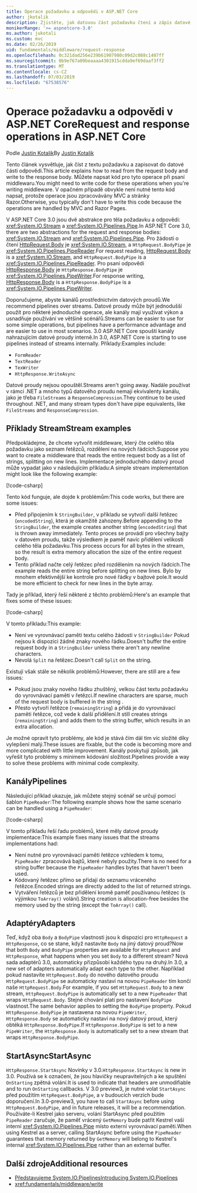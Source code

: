 ```yaml
---
title: Operace požadavku a odpovědi v ASP.NET Core
author: jkotalik
description: Zjistěte, jak datovou část požadavku čtení a zápis datové části odpovědi v ASP.NET Core.
monikerRange: '>= aspnetcore-3.0'
ms.author: jukotali
ms.custom: mvc
ms.date: 02/26/2019
uid: fundamentals/middleware/request-response
ms.openlocfilehash: 0c321dad256e239b61907980c09d2c088c1407ff
ms.sourcegitcommit: 0b9e767a09beaaaa4301915cdda9ef69daaf3ff2
ms.translationtype: MT
ms.contentlocale: cs-CZ
ms.lasthandoff: 07/03/2019
ms.locfileid: "67538576"
---
```

# <a name="request-and-response-operations-in-aspnet-core"></a><span data-ttu-id="a859a-103">Operace požadavku a odpovědi v ASP.NET Core</span><span class="sxs-lookup"><span data-stu-id="a859a-103">Request and response operations in ASP.NET Core</span></span>

<span data-ttu-id="a859a-104">Podle [Justin Kotalik](https://github.com/jkotalik)</span><span class="sxs-lookup"><span data-stu-id="a859a-104">By [Justin Kotalik](https://github.com/jkotalik)</span></span>

<span data-ttu-id="a859a-105">Tento článek vysvětluje, jak číst z textu požadavku a zapisovat do datové části odpovědi.</span><span class="sxs-lookup"><span data-stu-id="a859a-105">This article explains how to read from the request body and write to the response body.</span></span> <span data-ttu-id="a859a-106">Můžete napsat kód pro tyto operace při psaní middlewaru.</span><span class="sxs-lookup"><span data-stu-id="a859a-106">You might need to write code for these operations when you're writing middleware.</span></span> <span data-ttu-id="a859a-107">V opačném případě obvykle není nutné tento kód napsat, protože operace jsou zpracovávány MVC a stránky Razor.</span><span class="sxs-lookup"><span data-stu-id="a859a-107">Otherwise, you typically don't have to write this code because the operations are handled by MVC and Razor Pages.</span></span>

<span data-ttu-id="a859a-108">V ASP.NET Core 3.0 jsou dvě abstrakce pro těla požadavku a odpovědi: <xref:System.IO.Stream> a <xref:System.IO.Pipelines.Pipe>.</span><span class="sxs-lookup"><span data-stu-id="a859a-108">In ASP.NET Core 3.0, there are two abstractions for the request and response bodies: <xref:System.IO.Stream> and <xref:System.IO.Pipelines.Pipe>.</span></span> <span data-ttu-id="a859a-109">Pro žádosti o čtení [HttpRequest.Body](xref:Microsoft.AspNetCore.Http.HttpRequest.Body) je <xref:System.IO.Stream>, a `HttpRequest.BodyPipe` je <xref:System.IO.Pipelines.PipeReader>.</span><span class="sxs-lookup"><span data-stu-id="a859a-109">For request reading, [HttpRequest.Body](xref:Microsoft.AspNetCore.Http.HttpRequest.Body) is a <xref:System.IO.Stream>, and `HttpRequest.BodyPipe` is a <xref:System.IO.Pipelines.PipeReader>.</span></span> <span data-ttu-id="a859a-110">Pro psaní odpovědi [HttpResponse.Body](xref:Microsoft.AspNetCore.Http.HttpResponse.Body) je `HttpResponse.BodyPipe` je <xref:System.IO.Pipelines.PipeWriter>.</span><span class="sxs-lookup"><span data-stu-id="a859a-110">For response writing, [HttpResponse.Body](xref:Microsoft.AspNetCore.Http.HttpResponse.Body) is a `HttpResponse.BodyPipe` is a <xref:System.IO.Pipelines.PipeWriter>.</span></span>

<span data-ttu-id="a859a-111">Doporučujeme, abyste kanálů prostřednictvím datových proudů.</span><span class="sxs-lookup"><span data-stu-id="a859a-111">We recommend pipelines over streams.</span></span> <span data-ttu-id="a859a-112">Datové proudy může být jednodušší použít pro některé jednoduché operace, ale kanály mají využívat výkon a usnadňuje používání ve většině scénářů.</span><span class="sxs-lookup"><span data-stu-id="a859a-112">Streams can be easier to use for some simple operations, but pipelines have a performance advantage and are easier to use in most scenarios.</span></span> <span data-ttu-id="a859a-113">3\.0 ASP.NET Core spouští kanály nahrazujícím datové proudy interně.</span><span class="sxs-lookup"><span data-stu-id="a859a-113">In 3.0, ASP.NET Core is starting to use pipelines instead of streams internally.</span></span> <span data-ttu-id="a859a-114">Příklady:</span><span class="sxs-lookup"><span data-stu-id="a859a-114">Examples include:</span></span>

- `FormReader`
- `TextReader`
- `TexWriter`
- `HttpResponse.WriteAsync`

<span data-ttu-id="a859a-115">Datové proudy nejsou opouštěl.</span><span class="sxs-lookup"><span data-stu-id="a859a-115">Streams aren't going away.</span></span> <span data-ttu-id="a859a-116">Nadále používat v rámci .NET a mnoho typů datového proudu nemají ekvivalenty kanálu, jako je třeba `FileStreams` a `ResponseCompression`.</span><span class="sxs-lookup"><span data-stu-id="a859a-116">They continue to be used throughout .NET, and many stream types don't have pipe equivalents, like `FileStreams` and `ResponseCompression`.</span></span>

## <a name="stream-examples"></a><span data-ttu-id="a859a-117">Příklady Stream</span><span class="sxs-lookup"><span data-stu-id="a859a-117">Stream examples</span></span>

<span data-ttu-id="a859a-118">Předpokládejme, že chcete vytvořit middleware, který čte celého těla požadavku jako seznam řetězců, rozdělení na nových řádcích.</span><span class="sxs-lookup"><span data-stu-id="a859a-118">Suppose you want to create a middleware that reads the entire request body as a list of strings, splitting on new lines.</span></span> <span data-ttu-id="a859a-119">Implementace jednoduchého datový proud může vypadat jako v následujícím příkladu:</span><span class="sxs-lookup"><span data-stu-id="a859a-119">A simple stream implementation might look like the following example:</span></span>

[!code-csharp[](request-response/samples/3.x/RequestResponseSample/Startup.cs?name=GetListOfStringsFromStream)]

<span data-ttu-id="a859a-120">Tento kód funguje, ale dojde k problémům:</span><span class="sxs-lookup"><span data-stu-id="a859a-120">This code works, but there are some issues:</span></span>

- <span data-ttu-id="a859a-121">Před připojením k `StringBuilder`, v příkladu se vytvoří další řetězec (`encodedString`), která je okamžitě zahozeny.</span><span class="sxs-lookup"><span data-stu-id="a859a-121">Before appending to the `StringBuilder`, the example creates another string (`encodedString`) that is thrown away immediately.</span></span> <span data-ttu-id="a859a-122">Tento proces se provádí pro všechny bajty v datovém proudu, takže výsledkem je paměť navíc přidělení velikosti celého těla požadavku.</span><span class="sxs-lookup"><span data-stu-id="a859a-122">This process occurs for all bytes in the stream, so the result is extra memory allocation the size of the entire request body.</span></span>
- <span data-ttu-id="a859a-123">Tento příklad načte celý řetězec před rozdělením na nových řádcích.</span><span class="sxs-lookup"><span data-stu-id="a859a-123">The example reads the entire string before splitting on new lines.</span></span> <span data-ttu-id="a859a-124">Bylo by mnohem efektivnější ke kontrole pro nové řádky v bajtové pole.</span><span class="sxs-lookup"><span data-stu-id="a859a-124">It would be more efficient to check for new lines in the byte array.</span></span>

<span data-ttu-id="a859a-125">Tady je příklad, který řeší některé z těchto problémů:</span><span class="sxs-lookup"><span data-stu-id="a859a-125">Here's an example that fixes some of these issues:</span></span>

[!code-csharp[](request-response/samples/3.x/RequestResponseSample/Startup.cs?name=GetListOfStringsFromStreamMoreEfficient)]

<span data-ttu-id="a859a-126">V tomto příkladu:</span><span class="sxs-lookup"><span data-stu-id="a859a-126">This example:</span></span>

- <span data-ttu-id="a859a-127">Není ve vyrovnávací paměti textu celého žádosti v `StringBuilder` Pokud nejsou k dispozici žádné znaky nového řádku.</span><span class="sxs-lookup"><span data-stu-id="a859a-127">Doesn't buffer the entire request body in a `StringBuilder` unless there aren't any newline characters.</span></span>
- <span data-ttu-id="a859a-128">Nevolá `Split` na řetězec.</span><span class="sxs-lookup"><span data-stu-id="a859a-128">Doesn't call `Split` on the string.</span></span>

<span data-ttu-id="a859a-129">Existují však stále se několik problémů:</span><span class="sxs-lookup"><span data-stu-id="a859a-129">However, there are still are a few issues:</span></span>

- <span data-ttu-id="a859a-130">Pokud jsou znaky nového řádku zhuštěný, velkou část textu požadavku do vyrovnávací paměti v řetězci.</span><span class="sxs-lookup"><span data-stu-id="a859a-130">If newline characters are sparse, much of the request body is buffered in the string .</span></span>
- <span data-ttu-id="a859a-131">Přesto vytvoří řetězce (`remainingString`) a přidá je do vyrovnávací paměti řetězce, což vede k další přidělení.</span><span class="sxs-lookup"><span data-stu-id="a859a-131">It still creates strings (`remainingString`) and adds them to the string buffer, which results in an extra allocation.</span></span>

<span data-ttu-id="a859a-132">Je možné opravit tyto problémy, ale kód je stává čím dál tím víc složité díky vylepšení malý.</span><span class="sxs-lookup"><span data-stu-id="a859a-132">These issues are fixable, but the code is becoming more and more complicated with little improvement.</span></span> <span data-ttu-id="a859a-133">Kanály poskytují způsob, jak vyřešit tyto problémy s minimem kódování složitost.</span><span class="sxs-lookup"><span data-stu-id="a859a-133">Pipelines provide a way to solve these problems with minimal code complexity.</span></span>

## <a name="pipelines"></a><span data-ttu-id="a859a-134">Kanály</span><span class="sxs-lookup"><span data-stu-id="a859a-134">Pipelines</span></span>

<span data-ttu-id="a859a-135">Následující příklad ukazuje, jak můžete stejný scénář se určují pomocí šablon `PipeReader`:</span><span class="sxs-lookup"><span data-stu-id="a859a-135">The following example shows how the same scenario can be handled using a `PipeReader`:</span></span>

[!code-csharp[](request-response/samples/3.x/RequestResponseSample/Startup.cs?name=GetListOfStringFromPipe)]

<span data-ttu-id="a859a-136">V tomto příkladu řeší řadu problémů, které měly datové proudy implementace:</span><span class="sxs-lookup"><span data-stu-id="a859a-136">This example fixes many issues that the streams implementations had:</span></span>

- <span data-ttu-id="a859a-137">Není nutné pro vyrovnávací paměti řetězce vzhledem k tomu, `PipeReader` zpracovává bajtů, které nebyly použity.</span><span class="sxs-lookup"><span data-stu-id="a859a-137">There is no need for a string buffer because the `PipeReader` handles bytes that haven't been used.</span></span>
- <span data-ttu-id="a859a-138">Kódovaný řetězec přímo se přidají do seznamu vráceného řetězce.</span><span class="sxs-lookup"><span data-stu-id="a859a-138">Encoded strings are directly added to the list of returned strings.</span></span>
- <span data-ttu-id="a859a-139">Vytváření řetězců je bez přidělení kromě paměť používanou řetězec (s výjimkou `ToArray()` volání).</span><span class="sxs-lookup"><span data-stu-id="a859a-139">String creation is allocation-free besides the memory used by the string (except the `ToArray()` call).</span></span>

## <a name="adapters"></a><span data-ttu-id="a859a-140">Adaptéry</span><span class="sxs-lookup"><span data-stu-id="a859a-140">Adapters</span></span>

<span data-ttu-id="a859a-141">Teď, když oba `Body` a `BodyPipe` vlastnosti jsou k dispozici pro `HttpRequest` a `HttpResponse`, co se stane, když nastavíte `Body` na jiný datový proud?</span><span class="sxs-lookup"><span data-stu-id="a859a-141">Now that both `Body` and `BodyPipe` properties are available for `HttpRequest` and `HttpResponse`, what happens when you set `Body` to a different stream?</span></span> <span data-ttu-id="a859a-142">Nová sada adaptérů 3.0, automaticky přizpůsobí každého typu na druhý.</span><span class="sxs-lookup"><span data-stu-id="a859a-142">In 3.0, a new set of adapters automatically adapt each type to the other.</span></span> <span data-ttu-id="a859a-143">Například pokud nastavíte `HttpRequest.Body` do nového datového proudu `HttpRequest.BodyPipe` se automaticky nastaví na novou `PipeReader` tím končí naše `HttpRequest.Body`.</span><span class="sxs-lookup"><span data-stu-id="a859a-143">For example, if you set `HttpRequest.Body` to a new stream, `HttpRequest.BodyPipe` is automatically set to a new `PipeReader` that wraps `HttpRequest.Body`.</span></span> <span data-ttu-id="a859a-144">Stejné chování platí pro nastavení `BodyPipe` vlastnost.</span><span class="sxs-lookup"><span data-stu-id="a859a-144">The same behavior applies to setting the `BodyPipe` property.</span></span> <span data-ttu-id="a859a-145">Pokud `HttpResponse.BodyPipe` je nastavena na novou `PipeWriter`, `HttpResponse.Body` se automaticky nastaví na nový datový proud, který obtéká `HttpResponse.BodyPipe`.</span><span class="sxs-lookup"><span data-stu-id="a859a-145">If `HttpResponse.BodyPipe` is set to a new `PipeWriter`, the `HttpResponse.Body` is automatically set to a new stream that wraps `HttpResponse.BodyPipe`.</span></span>

## <a name="startasync"></a><span data-ttu-id="a859a-146">StartAsync</span><span class="sxs-lookup"><span data-stu-id="a859a-146">StartAsync</span></span>

<span data-ttu-id="a859a-147">`HttpResponse.StartAsync` Novinky v 3.0.</span><span class="sxs-lookup"><span data-stu-id="a859a-147">`HttpResponse.StartAsync` is new in 3.0.</span></span> <span data-ttu-id="a859a-148">Používá se k označení, že jsou hlavičky neupravitelných a ke spuštění `OnStarting` zpětná volání.</span><span class="sxs-lookup"><span data-stu-id="a859a-148">It is used to indicate that headers are unmodifiable and to run `OnStarting` callbacks.</span></span> <span data-ttu-id="a859a-149">V 3.0 preview3, je nutné volat `StartAsync` před použitím `HttpRequest.BodyPipe`, a v budoucích verzích bude doporučení.</span><span class="sxs-lookup"><span data-stu-id="a859a-149">In 3.0-preview3, you have to call `StartAsync` before using `HttpRequest.BodyPipe`, and in future releases, it will be a recommendation.</span></span> <span data-ttu-id="a859a-150">Používáte-li Kestrel jako serveru, volání StartAsync před použitím `PipeReader` zaručuje, že paměť vrácený `GetMemory` bude patřit Kestrel vaší interní <xref:System.IO.Pipelines.Pipe> místo externí vyrovnávací paměti.</span><span class="sxs-lookup"><span data-stu-id="a859a-150">When using Kestrel as a server, calling StartAsync before using the `PipeReader` guarantees that memory returned by `GetMemory` will belong to Kestrel's internal <xref:System.IO.Pipelines.Pipe> rather than an external buffer.</span></span>

## <a name="additional-resources"></a><span data-ttu-id="a859a-151">Další zdroje</span><span class="sxs-lookup"><span data-stu-id="a859a-151">Additional resources</span></span>

- [<span data-ttu-id="a859a-152">Představujeme System.IO.Pipelines</span><span class="sxs-lookup"><span data-stu-id="a859a-152">Introducing System.IO.Pipelines</span></span>](https://devblogs.microsoft.com/dotnet/system-io-pipelines-high-performance-io-in-net/)
- <xref:fundamentals/middleware/write>
